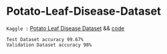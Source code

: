 # Potato-Leaf-Disease-Dataset

` Kaggle : `
[Potato Leaf Disease Dataset](https://www.kaggle.com/datasets/muhammadardiputra/potato-leaf-disease-dataset) &&
[code](https://www.kaggle.com/code/hsakash/potato-disease-test-data-99-67-valid-data-98)

`Test Dataset accuracy 99.67%` </br>
`Validation Dataset accuracy 98%`


